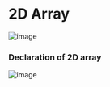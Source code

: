 # 2D Array

![image](https://user-images.githubusercontent.com/72748315/208665150-048d8084-0f4f-4991-b917-df7658a136c3.png)

### Declaration of 2D array

![image](https://user-images.githubusercontent.com/72748315/208665218-98e3a360-5136-4bed-87ac-2efe53ab8dc1.png)

